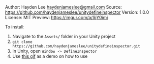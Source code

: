 Author: Hayden Lee <haydenjameslee@gmail.com>
Source: https://github.com/haydenjameslee/unitydefineinspector
Version: 1.0.0
License: MIT
Preview: https://imgur.com/a/SjY0imi

To install:
1. Navigate to the `Assets/` folder in your Unity project
2. `git clone https://github.com/haydenjameslee/unitydefineinspector.git`
3. In Unity, open `Window -> DefineInspector`
4. Use [this gif](https://imgur.com/a/SjY0imi) as a demo on how to use